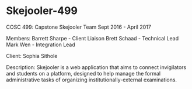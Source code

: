 # Skejooler-499
COSC 499: Capstone
Skejooler Team
Sept 2016 - April 2017

Members:
Barrett Sharpe - Client Liaison
Brett Schaad - Technical Lead
Mark Wen - Integration Lead

Client:
Sophia Sithole

Description:
Skejooler is a web application that aims to connect invigilators and students on a platform, designed to help manage the formal administrative tasks of organizing institutionally-external examinations.